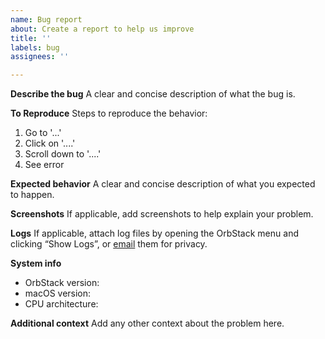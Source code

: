 ```yaml
---
name: Bug report
about: Create a report to help us improve
title: ''
labels: bug
assignees: ''

---
```


**Describe the bug**
A clear and concise description of what the bug is.

**To Reproduce**
Steps to reproduce the behavior:
1. Go to '...'
2. Click on '....'
3. Scroll down to '....'
4. See error

**Expected behavior**
A clear and concise description of what you expected to happen.

**Screenshots**
If applicable, add screenshots to help explain your problem.

**Logs**
If applicable, attach log files by opening the OrbStack menu and clicking “Show Logs”, or [email](https://orbstack.dev/email/logs) them for privacy.

**System info**
<!-- Please update to the latest version before reporting. -->
- OrbStack version:
- macOS version: 
- CPU architecture: 
<!-- Intel (x86) or Apple Silicon (ARM - M1/M2) -->

**Additional context**
Add any other context about the problem here.
